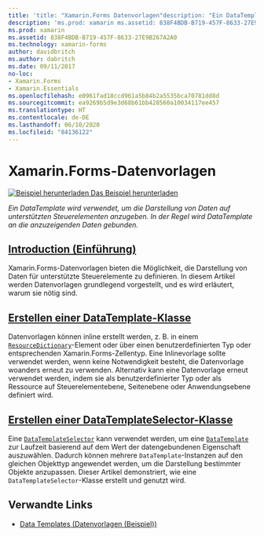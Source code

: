 ```yaml
---
title: 'title: "Xamarin.Forms Datenvorlagen"description: "Ein DataTemplate wird verwendet, um die Darstellung von Daten auf unterstützten Steuerelementen anzugeben. In der Regel wird DataTemplate an die anzuzeigenden Daten gebunden."'
description: 'ms.prod: xamarin ms.assetid: 838F4BDB-B719-457F-8633-27E9B267A2A0 ms.technology: xamarin-forms author: davidbritch ms.author: dabritch ms.date: 09/11/2017 no-loc: [Xamarin.Forms, Xamarin.Essentials]'
ms.prod: xamarin
ms.assetid: 838F4BDB-B719-457F-8633-27E9B267A2A0
ms.technology: xamarin-forms
author: davidbritch
ms.author: dabritch
ms.date: 09/11/2017
no-loc:
- Xamarin.Forms
- Xamarin.Essentials
ms.openlocfilehash: e0961fad18ccd961a5b84b2a5535bca70781dd8d
ms.sourcegitcommit: ea9269b5d9e3d68b61bb428560a10034117ee457
ms.translationtype: HT
ms.contentlocale: de-DE
ms.lasthandoff: 06/10/2020
ms.locfileid: "84136122"
---
```

# <a name="xamarinforms-data-templates"></a>Xamarin.Forms-Datenvorlagen

[![Beispiel herunterladen](~/media/shared/download.png) Das Beispiel herunterladen](https://docs.microsoft.com/samples/xamarin/xamarin-forms-samples/templates-datatemplates)

_Ein DataTemplate wird verwendet, um die Darstellung von Daten auf unterstützten Steuerelementen anzugeben. In der Regel wird DataTemplate an die anzuzeigenden Daten gebunden._

## <a name="introduction"></a>[Introduction (Einführung)](introduction.md)

Xamarin.Forms-Datenvorlagen bieten die Möglichkeit, die Darstellung von Daten für unterstützte Steuerelemente zu definieren. In diesem Artikel werden Datenvorlagen grundlegend vorgestellt, und es wird erläutert, warum sie nötig sind.

## <a name="creating-a-datatemplate"></a>[Erstellen einer DataTemplate-Klasse](creating.md)

Datenvorlagen können inline erstellt werden, z. B. in einem [`ResourceDictionary`](xref:Xamarin.Forms.ResourceDictionary)-Element oder über einen benutzerdefinierten Typ oder entsprechenden Xamarin.Forms-Zellentyp. Eine Inlinevorlage sollte verwendet werden, wenn keine Notwendigkeit besteht, die Datenvorlage woanders erneut zu verwenden. Alternativ kann eine Datenvorlage erneut verwendet werden, indem sie als benutzerdefinierter Typ oder als Ressource auf Steuerelementebene, Seitenebene oder Anwendungsebene definiert wird.

## <a name="creating-a-datatemplateselector"></a>[Erstellen einer DataTemplateSelector-Klasse](selector.md)

Eine [`DataTemplateSelector`](xref:Xamarin.Forms.DataTemplateSelector) kann verwendet werden, um eine [`DataTemplate`](xref:Xamarin.Forms.DataTemplate) zur Laufzeit basierend auf dem Wert der datengebundenen Eigenschaft auszuwählen. Dadurch können mehrere `DataTemplate`-Instanzen auf den gleichen Objekttyp angewendet werden, um die Darstellung bestimmter Objekte anzupassen. Dieser Artikel demonstriert, wie eine `DataTemplateSelector`-Klasse erstellt und genutzt wird.

## <a name="related-links"></a>Verwandte Links

- [Data Templates (Datenvorlagen (Beispiel))](https://docs.microsoft.com/samples/xamarin/xamarin-forms-samples/templates-datatemplates)
